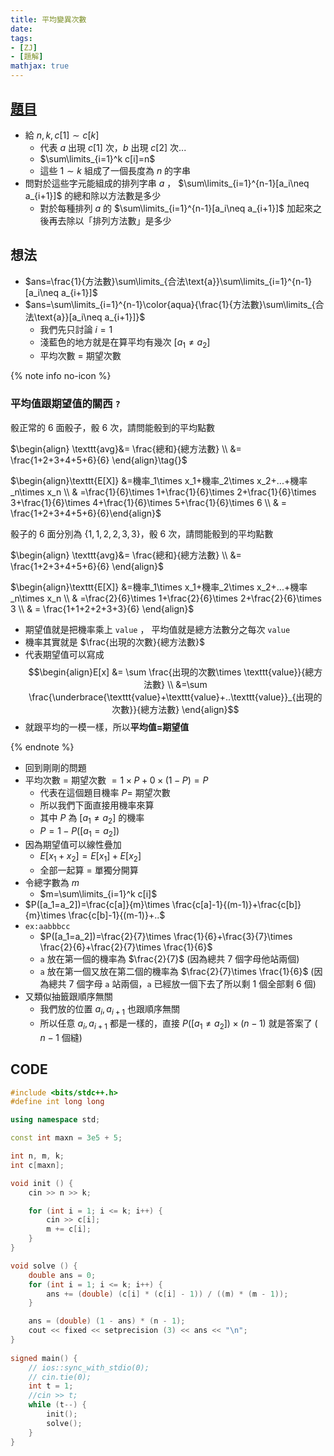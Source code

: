 ```yaml
---
title: 平均變異次數
date: 
tags: 
- [ZJ]
- [題解]
mathjax: true
---
```

## [題目](https://zerojudge.tw/ShowProblem?problemid=c893)

- 給 $n,k,c[1]\sim c[k]$ 
  - 代表 $a$ 出現 $c[1]$ 次，$b$ 出現 $c[2]$ 次...
  - $\sum\limits_{i=1}^k c[i]=n$ 
  - 這些 $1\sim k$ 組成了一個長度為 $n$ 的字串
- 問對於這些字元能組成的排列字串 $a$ ， $\sum\limits_{i=1}^{n-1}[a_i\neq a_{i+1}]$  的總和除以方法數是多少
  - 對於每種排列 $a$ 的  $\sum\limits_{i=1}^{n-1}[a_i\neq a_{i+1}]$  加起來之後再去除以「排列方法數」是多少

<!-- more -->

## 想法
- $ans=\frac{1}{方法數}\sum\limits_{合法\text{a}}\sum\limits_{i=1}^{n-1}[a_i\neq a_{i+1}]$
- $ans=\sum\limits_{i=1}^{n-1}\color{aqua}{\frac{1}{方法數}\sum\limits_{合法\text{a}}[a_i\neq a_{i+1}]}$
    - 我們先只討論 $i=1$
    - 淺藍色的地方就是在算平均有幾次 $[a_1\neq a_2]$
    - 平均次數 $=$ 期望次數

{% note info no-icon %}
### 平均值跟期望值的關西 $\texttt{?}$

骰正常的 $6$ 面骰子，骰 $6$ 次，請問能骰到的平均點數

$\begin{align} \texttt{avg}&= \frac{總和}{總方法數} \\ &= \frac{1+2+3+4+5+6}{6} \end{align}\tag{}$

$\begin{align}\texttt{E[X]} &=機率_1\times x_1+機率_2\times x_2+...+機率_n\times x_n  \\ & =\frac{1}{6}\times 1+\frac{1}{6}\times 2+\frac{1}{6}\times 3+\frac{1}{6}\times 4+\frac{1}{6}\times 5+\frac{1}{6}\times 6 \\ & =  \frac{1+2+3+4+5+6}{6}\end{align}$

骰子的 $6$ 面分別為 $\{1,1,2,2,3,3\}$，骰 $6$ 次，請問能骰到的平均點數

$\begin{align} \texttt{avg}&= \frac{總和}{總方法數} \\ &= \frac{1+2+3+4+5+6}{6} \end{align}$

$\begin{align}\texttt{E[X]} &=機率_1\times x_1+機率_2\times x_2+...+機率_n\times x_n  \\ & =\frac{2}{6}\times 1+\frac{2}{6}\times 2+\frac{2}{6}\times 3 \\ & =  \frac{1+1+2+2+3+3}{6} \end{align}$

- 期望值就是把機率乘上 $\texttt{value}$ ， 平均值就是總方法數分之每次 $\texttt{value}$
- 機率其實就是 $\frac{出現的次數}{總方法數}$ 
- 代表期望值可以寫成 
$$\begin{align}E[x] &= \sum \frac{出現的次數\times \texttt{value}}{總方法數} \\ &=\sum \frac{\underbrace{\texttt{value}+\texttt{value}+..\texttt{value}}_{出現的次數}}{總方法數} \end{align}$$
- 就跟平均的一模一樣，所以**平均值$=$期望值**

{% endnote %}

- 回到剛剛的問題
- 平均次數 $=$ 期望次數 $=1\times P+0\times (1-P)=P$
  - 代表在這個題目機率 $P=$ 期望次數
  - 所以我們下面直接用機率來算
  - 其中 $P$ 為 $[a_1\neq a_2]$ 的機率
  - $P=1-P([a_1=a_2])$
- 因為期望值可以線性疊加
  - $E[x_1+x_2]=E[x_1]+E[x_2]$
  - 全部一起算 $=$ 單獨分開算
- 令總字數為 $m$
  - $m=\sum\limits_{i=1}^k c[i]$
- $P([a_1=a_2])=\frac{c[a]}{m}\times \frac{c[a]-1}{(m-1)}+\frac{c[b]}{m}\times \frac{c[b]-1}{(m-1)}+..$
- $\texttt{ex:aabbbcc}$
  - $P([a_1=a_2])=\frac{2}{7}\times \frac{1}{6}+\frac{3}{7}\times \frac{2}{6}+\frac{2}{7}\times \frac{1}{6}$
  - $\texttt{a}$ 放在第一個的機率為 $\frac{2}{7}$ (因為總共 $7$ 個字母他站兩個)
  - $\texttt{a}$ 放在第一個又放在第二個的機率為 $\frac{2}{7}\times \frac{1}{6}$ (因為總共 $7$ 個字母 $\texttt{a}$ 站兩個，$\texttt{a}$ 已經放一個下去了所以剩 $1$ 個全部剩 $6$ 個)
- 又類似抽籤跟順序無關
  - 我們放的位置 $a_i,a_{i+1}$ 也跟順序無關
  - 所以任意 $a_i,a_{i+1}$ 都是一樣的，直接 $P([a_1\neq a_2])\times (n-1)$ 就是答案了 ( $n-1$ 個縫)

## CODE

```cpp
#include <bits/stdc++.h>
#define int long long

using namespace std;

const int maxn = 3e5 + 5;

int n, m, k;
int c[maxn];

void init () {
    cin >> n >> k;

    for (int i = 1; i <= k; i++) {
        cin >> c[i];
        m += c[i];
    }
}

void solve () {
    double ans = 0;
    for (int i = 1; i <= k; i++) {
        ans += (double) (c[i] * (c[i] - 1)) / ((m) * (m - 1));
    }

    ans = (double) (1 - ans) * (n - 1);
    cout << fixed << setprecision (3) << ans << "\n";
} 
 
signed main() {
    // ios::sync_with_stdio(0);
    // cin.tie(0);
    int t = 1;
    //cin >> t;
    while (t--) {
        init();
        solve();
    }
} 
```
